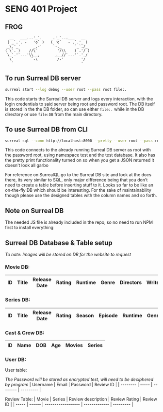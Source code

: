 # SENG 401 Project
## FROG
```
  __   ___.--'_`.     .'_`--.___   __
 ( _`.'. -   'o` )   ( 'o`   - .`.'_ )
 _\.'_'      _.-'     `-._      `_`./_
( \`. )    //\`         '/\\    ( .'/ )
 \_`-'`---'\\__,       ,__//`---'`-'_/
  \`        `-\         /-'        '/
   `                               '  
```

## To run Surreal DB server
```bash
surreal start --log debug --user root --pass root file:.
```
This code starts the Surreal DB server and logs every interaction, with the login credentials to said server being
root and password root. The DB itself is stored in the the DB folder, so can use either `file:.` while in the DB
directory or use `file:DB` from the main directory.

## To use Surreal DB from CLI
```bash
surreal sql --conn http://localhost:8000 --pretty --user root --pass root --ns test --db test
```
This code connects to the already running Surreal DB server as root with the password root, 
using namespace test and the test database. It also has the pretty print functionality turned on
so when you get a JSON returned it doesn't look all garbo

For reference on SurrealQL go to the Surreal DB site and look at the docs there, its very similar to SQL,
only major difference being that you don't need to create a table before inserting stuff to it. Looks so far to be
like an on-the-fly DB which should be interesting.
For the sake of maintainability though please use the designed tables with the column names and so forth.

## Note on Surreal DB
The needed JS file is already included in the repo, so no need to run NPM first to install everything

## Surreal DB Database & Table setup
*To note: Images will be stored on DB for the website to request*

### Movie DB:
| ID | Title | Release Date | Rating | Runtime | Genre | Directors | Writers | Actors | Language | Description |
| -- | ----- | ------------ | ------ | ------- | ----- | --------- | ------- | ------ | -------- | ----------- |

### Series DB:
| ID | Title | Release Date | Rating | Season | Episode | Runtime | Genre | Directors | Writers | Actors | Language | Description |
| -- | ----- | ------------ | ------ | ------ | ------- | ------- | ----- | --------- | ------- | ------ | -------- | ----------- |

### Cast & Crew DB:
| ID | Name | DOB | Age | Movies | Series |
| -- | ---- | --- | --- | ------ | ------ |

### User DB:

User table:

*The Password will be stored as encrypted test, will need to be deciphered by program*
| Username | Email | Password | Review ID |
| -------- | ----- | -------- | --------- |

Review Table:
| Movie | Series | Review description | Review Rating | Review ID |
| ----- | ------ | ------------------ | ------------- | --------- |
